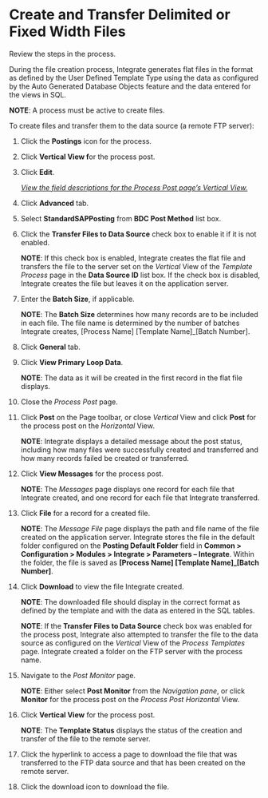 # Create and Transfer Delimited or Fixed Width Files

<span id="Post Data Using UDF or Fixed Width Steps" class="popUpLink">Review
the steps in the process. </span>

During the file creation process, Integrate generates flat files in the
format as defined by the User Defined Template Type using the data as
configured by the Auto Generated Database Objects feature and the data
entered for the views in SQL.

**NOTE**: A process must be active to create files.

To create files and transfer them to the data source (a remote FTP
server):

1.  Click the **Postings** icon for the process.

2.  Click **Vertical View f**or the process post.

3.  Click **Edit**.
    
    *[View the field descriptions for the Process Post page’s Vertical
    View.](../Page_Desc/Process_Post_H.htm#Process_Post_V_All_Tabs)*

4.  Click **Advanced** tab.

5.  Select <span style="font-weight: bold;">StandardSAPPosting</span>
    from <span style="font-weight: bold;">BDC Post Method</span> list
    box.

6.  Click the **Transfer Files to Data Source** check box to enable it
    if it is not enabled.
    
    **NOTE**: If this check box is enabled, Integrate creates the flat
    file and transfers the file to the server set on the *Vertical* View
    of the *Template Process* page in the **Data Source ID** list box.
    If the check box is disabled, Integrate creates the file but leaves
    it on the application server. 

7.  Enter the **Batch Size**, if applicable.
    
    **NOTE**: The **Batch Size** determines how many records are to be
    included in each file. The file name is determined by the number of
    batches Integrate creates, \[Process Name\] \[Template
    Name\]\_\[Batch Number\].

8.  Click **General** tab.

9.  Click <span style="font-weight: bold;">View Primary Loop
    Data</span>.
    
    **NOTE**: The data as it will be created in the first record in the
    flat file displays.

10. Close the *Process Post* page.

11. Click **Post** on the Page toolbar, or close *Vertical* View and
    click **Post** for the process post on the *Horizontal* View.
    
    **NOTE**: Integrate displays a detailed message about the post
    status, including how many files were successfully created and
    transferred and how many records failed be created or transferred.

12. Click **View Messages** for the process post.
    
    **NOTE**: The *Messages* page displays one record for each file that
    Integrate created, and one record for each file that Integrate
    transferred.

13. Click **File** for a record for a created file.
    
    **NOTE**: The *Message File* page displays the path and file name of
    the file created on the application server. Integrate stores the
    file in the default folder configured on the **Posting Default
    Folder** field in **Common \> Configuration \> Modules \> Integrate
    \> Parameters – Integrate**. Within the folder, the file is saved as
    **\[Process Name\] \[Template Name\]\_\[Batch Number\]**.

14. Click **Download** to view the file Integrate created.
    
    **NOTE**: The downloaded file should display in the correct format
    as defined by the template and with the data as entered in the SQL
    tables. 
    
    **NOTE**: If the **Transfer Files to Data Source** check box was
    enabled for the process post, Integrate also attempted to transfer
    the file to the data source as configured on the *Vertical* View of
    the *Process Templates* page. Integrate created a folder on the FTP
    server with the process name.

15. Navigate to the *Post Monitor* page.
    
    **NOTE**: Either select **Post Monitor** from the *Navigation pane*,
    or click **Monitor** for the process post on the *Process Post
    Horizontal* View.

16. Click **Vertical View** for the process post.
    
    **NOTE**: The **Template Status** displays the status of the
    creation and transfer of the file to the remote server.

17. Click the hyperlink to access a page to download the file that was
    transferred to the FTP data source and that has been created on the
    remote server.

18. Click the download icon to download the file.
